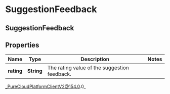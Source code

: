 # SuggestionFeedback

## SuggestionFeedback

## Properties

|Name | Type | Description | Notes|
|------------ | ------------- | ------------- | -------------|
| **rating** | **String** | The rating value of the suggestion feedback. | |



_PureCloudPlatformClientV2@154.0.0_
